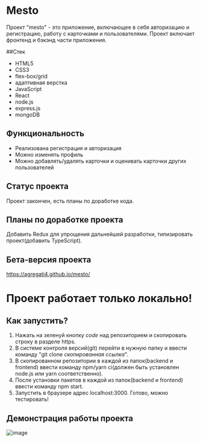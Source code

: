 # Mesto
Проект "mesto" - это приложение, включающее в себя авторизацию и регистрацию, работу с карточками и пользователями. Проект включает фронтенд и бэкэнд части приложения.

##Стек
- HTML5
- CSS3
- flex-box/grid
- адаптивная верстка
- JavaScript
- React
- node.js
- express.js
- mongoDB

## Функциональность
- Реализована регистрация и авторизация
- Можно изменять профиль
- Можно добавлять/удалять карточки и оценивать карточки других пользователей

## Статус проекта
Проект закончен, есть планы по доработке кода.

## Планы по доработке проекта
Добавить Redux для упрощения дальнейшей разработки, типизировать проект(добавить TypeScript).

## Бета-версия проекта
https://agregati4.github.io/mesto/

# Проект работает только локально!
## Как запустить?
1) Нажать на зеленуй кнопку *code* над репозиторием и скопировать строку в разделе https.
2) В системе контроля версий(git) перейти в нужную папку и ввести команду "git clone *скопированная ссылка*".
3) В скопированном репозитории в каждой из папок(backend и frontend) ввести команду npm/yarn ci(должен быть установлен node.js или yarn соответственно).
4) После установки пакетов в каждой из папок(backend и frontend) ввести команду npm start.
5) Запустить в браузере адрес localhost:3000. Готово, можно тестировать!

## Демонстрация работы проекта
![image](https://github.com/Agregati4/react-mesto-api-full-gha/assets/117747237/654f3ead-2da8-4019-9995-c58ebe23f49c)
